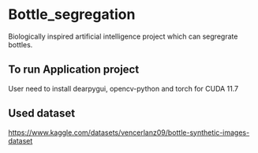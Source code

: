 # Bottle_segregation
Biologically inspired artificial intelligence project which can segregrate bottles.
## To run Application project
User need to install dearpygui, opencv-python and torch for CUDA 11.7
## Used dataset
https://www.kaggle.com/datasets/vencerlanz09/bottle-synthetic-images-dataset
